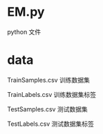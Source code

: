# EM.py

python 文件



# data

TrainSamples.csv		训练数据集

TrainLabels.csv			训练数据集标签

TestSamples.csv		  测试数据集

TestLabels.csv			测试数据集标签